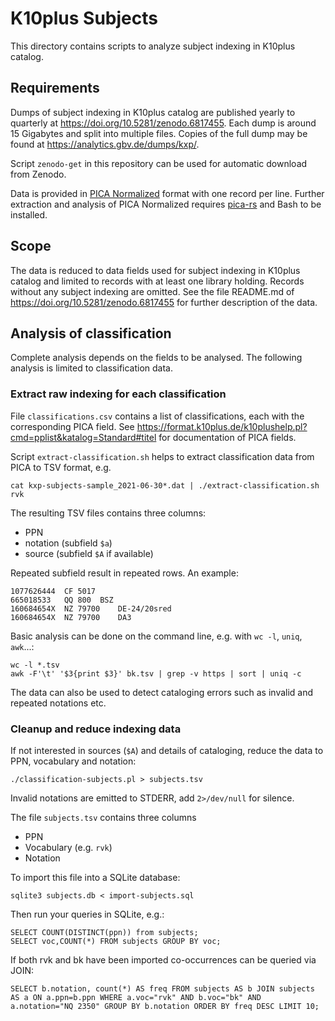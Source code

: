 # K10plus Subjects

This directory contains scripts to analyze subject indexing in K10plus catalog.

## Requirements

Dumps of subject indexing in K10plus catalog are published yearly to quarterly at <https://doi.org/10.5281/zenodo.6817455>. Each dump is around 15 Gigabytes and split into multiple files. Copies of the full dump may be found at <https://analytics.gbv.de/dumps/kxp/>.

Script `zenodo-get` in this repository can be used for automatic download from Zenodo.

Data is provided in [PICA Normalized](https://format.gbv.de/pica/normalized) format with one record per line. Further extraction and analysis of PICA Normalized requires [pica-rs](https://github.com/deutsche-nationalbibliothek/pica-rs) and Bash to be installed.

## Scope

The data is reduced to data fields used for subject indexing in K10plus catalog and limited to records with at least one library holding. Records without any subject indexing are omitted. See the file README.md of <https://doi.org/10.5281/zenodo.6817455> for further description of the data.

## Analysis of classification

Complete analysis depends on the fields to be analysed. The following analysis is limited to classification data.

### Extract raw indexing for each classification

File `classifications.csv` contains a list of classifications, each with the corresponding PICA field. See <https://format.k10plus.de/k10plushelp.pl?cmd=pplist&katalog=Standard#titel> for documentation of PICA fields.

Script `extract-classification.sh` helps to extract classification data from PICA to TSV format, e.g.

    cat kxp-subjects-sample_2021-06-30*.dat | ./extract-classification.sh rvk

The resulting TSV files contains three columns:

- PPN
- notation (subfield `$a`)
- source (subfield `$A` if available)

Repeated subfield result in repeated rows. An example:

~~~
1077626444	CF 5017	
665018533	QQ 800	BSZ
160684654X	NZ 79700	DE-24/20sred
160684654X	NZ 79700	DA3
~~~

Basic analysis can be done on the command line, e.g. with `wc -l`, `uniq`, `awk`...:

    wc -l *.tsv
    awk -F'\t' '$3{print $3}' bk.tsv | grep -v https | sort | uniq -c

The data can also be used to detect cataloging errors such as invalid and repeated notations etc.

### Cleanup and reduce indexing data

If not interested in sources (`$A`) and details of cataloging, reduce the data to PPN, vocabulary and notation:

    ./classification-subjects.pl > subjects.tsv

Invalid notations are emitted to STDERR, add `2>/dev/null` for silence.

The file `subjects.tsv` contains three columns

- PPN
- Vocabulary (e.g. `rvk`)
- Notation

To import this file into a SQLite database:

    sqlite3 subjects.db < import-subjects.sql

Then run your queries in SQLite, e.g.:

    SELECT COUNT(DISTINCT(ppn)) from subjects;
    SELECT voc,COUNT(*) FROM subjects GROUP BY voc;

If both rvk and bk have been imported co-occurrences can be queried via JOIN:

    SELECT b.notation, count(*) AS freq FROM subjects AS b JOIN subjects AS a ON a.ppn=b.ppn WHERE a.voc="rvk" AND b.voc="bk" AND a.notation="NQ 2350" GROUP BY b.notation ORDER BY freq DESC LIMIT 10;

